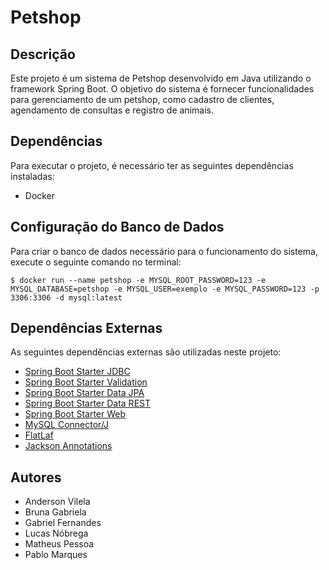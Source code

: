 # Petshop
## Descrição
Este projeto é um sistema de Petshop desenvolvido em Java utilizando o framework Spring Boot. O objetivo do sistema é fornecer funcionalidades para gerenciamento de um petshop, como cadastro de clientes, agendamento de consultas e registro de animais.

## Dependências
Para executar o projeto, é necessário ter as seguintes dependências instaladas:

- Docker

## Configuração do Banco de Dados
Para criar o banco de dados necessário para o funcionamento do sistema, execute o seguinte comando no terminal:

```shell
$ docker run --name petshop -e MYSQL_ROOT_PASSWORD=123 -e MYSQL_DATABASE=petshop -e MYSQL_USER=exemplo -e MYSQL_PASSWORD=123 -p 3306:3306 -d mysql:latest
```
## Dependências Externas
As seguintes dependências externas são utilizadas neste projeto:

- [Spring Boot Starter JDBC](https://mvnrepository.com/artifact/org.springframework.boot/spring-boot-starter-jdbc)
- [Spring Boot Starter Validation](https://mvnrepository.com/artifact/org.springframework.boot/spring-boot-starter-validation)
- [Spring Boot Starter Data JPA](https://mvnrepository.com/artifact/org.springframework.boot/spring-boot-starter-data-jpa)
- [Spring Boot Starter Data REST](https://mvnrepository.com/artifact/org.springframework.boot/spring-boot-starter-data-rest)
- [Spring Boot Starter Web](https://mvnrepository.com/artifact/org.springframework.boot/spring-boot-starter-web)
- [MySQL Connector/J](https://mvnrepository.com/artifact/mysql/mysql-connector-java)
- [FlatLaf](https://mvnrepository.com/artifact/com.formdev/flatlaf)
- [Jackson Annotations](https://mvnrepository.com/artifact/com.fasterxml.jackson.core/jackson-annotations)

## Autores
- Anderson Vilela
- Bruna Gabriela
- Gabriel Fernandes
- Lucas Nóbrega
- Matheus Pessoa
- Pablo Marques
